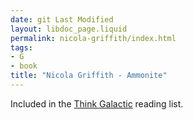 ```yaml
---
date: git Last Modified
layout: libdoc_page.liquid
permalink: nicola-griffith/index.html
tags:
- G
- book
title: "Nicola Griffith - Ammonite"
---
```


Included in the <a href="http://thinkgalactic.org/reading-lists/by-author/"> Think Galactic</a> reading list.